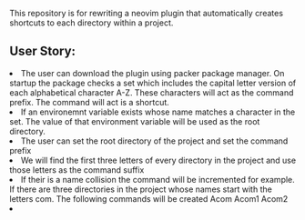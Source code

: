 This repository is for rewriting a neovim plugin that automatically creates shortcuts to each directory within a project.

<h2>
User Story: 
</h2>
  <p>
  <li>
  The user can download the plugin using packer package manager. On startup the package checks a set which includes the capital letter version of each alphabetical character A-Z. These characters will act as the command prefix. The command will act is a shortcut.
  </li>
  <li>If an environemnt variable exists whose name matches a character in the set. The value of that environment variable will be used as the root directory.</li>
  <li>The user can set the root directory of the project and set the command prefix</li>
  <li>We will find the first three letters of every directory in the project and use those letters as the command suffix</li>
  <li>If their is a name collision the command will be incremented for example. If there are three directories in the project whose names start with the letters com. The following commands will be created Acom Acom1 Acom2</li>
  <li></li>
  </p>
